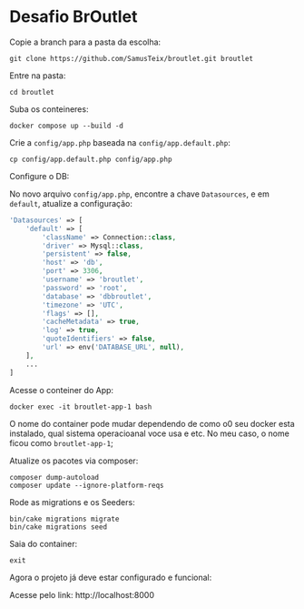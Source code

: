 # Desafio BrOutlet

Copie a branch para a pasta da escolha:
```/bin/bash
git clone https://github.com/SamusTeix/broutlet.git broutlet
```

Entre na pasta:
```/bin/bash
cd broutlet
```

Suba os conteineres:
```/bin/bash
docker compose up --build -d
```

Crie a ```config/app.php``` baseada na ```config/app.default.php```:
```/bin/bash
cp config/app.default.php config/app.php
```

Configure o DB:

No novo arquivo ```config/app.php```, encontre a chave ```Datasources```, e em ```default```, atualize a configuração:

```php
'Datasources' => [
    'default' => [
        'className' => Connection::class,
        'driver' => Mysql::class,
        'persistent' => false,
        'host' => 'db',
        'port' => 3306,
        'username' => 'broutlet',
        'password' => 'root',
        'database' => 'dbbroutlet',
        'timezone' => 'UTC',
        'flags' => [],
        'cacheMetadata' => true,
        'log' => true,
        'quoteIdentifiers' => false,
        'url' => env('DATABASE_URL', null),
    ],
    ...
]
```

Acesse o conteiner do App:
```/bin/bash
docker exec -it broutlet-app-1 bash
```
O nome do container pode mudar dependendo de como o0 seu docker esta instalado, qual sistema operacioanal voce usa e etc. No meu caso, o nome ficou como ```broutlet-app-1```;

Atualize os pacotes via composer:
```/bin/bash
composer dump-autoload
composer update --ignore-platform-reqs
```

Rode as migrations e os Seeders:
```/bin/bash
bin/cake migrations migrate
bin/cake migrations seed
```

Saia do container:
```/bin/bash
exit
```

Agora o projeto já deve estar configurado e funcional:

Acesse pelo link: <a target="_blank">http://localhost:8000</a>
